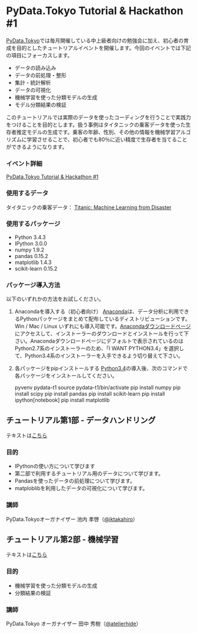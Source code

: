 # PyData.Tokyo Tutorial & Hackathon #1

[PyData.Tokyo](https://pydata.tokyo/)では毎月開催している中上級者向けの勉強会に加え、初心者の育成を目的としたチュートリアルイベントを開催します。今回のイベントでは下記の項目にフォーカスします。

- データの読み込み
- データの前処理・整形
- 集計・統計解析
- データの可視化
- 機械学習を使った分類モデルの生成
- モデル分類結果の検証

このチュートリアルでは実際のデータを使ったコーディングを行うことで実践力をつけることを目的とします。扱う事例はタイタニックの乗客データを使った生存者推定モデルの生成です。乗客の年齢、性別、その他の情報を機械学習アルゴリズムに学習させることで、初心者でも80％に近い精度で生存者を当てることができるようになります。

### イベント詳細
[PyData.Tokyo Tutorial & Hackathon #1](http://pydatatokyo.connpass.com/event/11860/)

### 使用するデータ

タイタニックの乗客データ： [Titanic: Machine Learning from Disaster](https://www.kaggle.com/c/titanic-gettingStarted/data)

### 使用するパッケージ

- Python 3.4.3
- IPython 3.0.0
- numpy 1.9.2
- pandas 0.15.2
- matplotlib 1.4.3
- scikit-learn 0.15.2

### パッケージ導入方法

以下のいずれかの方法をお試しください。

1. Anacondaを導入する（初心者向け）
[Anaconda](https://store.continuum.io/cshop/anaconda/)は、データ分析に利用できるPythonパッケージをまとめて配布しているディストリビューションです。Win / Mac / Linux いずれにも導入可能です。[Anacondaダウンロードページ](http://continuum.io/downloads)にアクセスして、インストーラーのダウンロードとインストールを行って下さい。Anacondaダウンロードページにデフォルトで表示されているのはPython2.7系のインストーラーのため、「I WANT PYTHON3.4」を選択して、Python3.4系のインストーラーを入手できるよう切り替えて下さい。

2. 各パッケージをpipインストールする
[Python3.4](https://www.python.org/downloads/release/python-343/)の導入後、次のコマンドで各パッケージをインストールしてください。

    pyvenv pydata-t1
    source pydata-t1/bin/activate
    pip install numpy
    pip install scipy
    pip install pandas
    pip install scikit-learn
    pip install ipython[notebook]
    pip install matplotlib

## チュートリアル第1部 - データハンドリング

テキストは[こちら](https://pydata.tokyo/ipynb/tutorial-1/dh.html)

### 目的

- IPythonの使い方について学びます
- 第二部で利用するチュートリアル用のデータについて学びます。
- Pandasを使ったデータの前処理について学びます。
- matploblibを利用したデータの可視化について学びます。

### 講師
PyData.Tokyoオーガナイザー 池内 孝啓（[@iktakahiro](https://twitter.com/iktakahiro)）

## チュートリアル第2部 - 機械学習

テキストは[こちら](https://pydata.tokyo/ipynb/tutorial-1/ml.html)

### 目的

- 機械学習を使った分類モデルの生成
- 分類結果の検証

### 講師
PyData.Tokyo オーガナイザー 田中 秀樹（[@atelierhide](https://twitter.com/atelierhide)）
